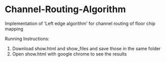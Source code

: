 # Channel-Routing-Algorithm
Implementation of ‘Left edge algorithm’ for channel routing of floor chip mapping

Running Instructions:

1. Download show.html and show_files and save those in the same folder
2. Open show.html with google chrome to see the results
